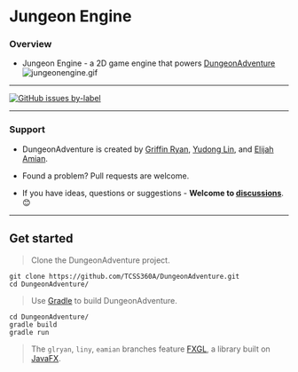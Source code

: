# Jungeon Engine

### Overview

- Jungeon Engine - a 2D game engine that powers [DungeonAdventure](https://github.com/TCSS360A/DungeonAdventure)
![jungeonengine.gif](https://torpoisebucket.s3.us-west-2.amazonaws.com/jungeonengine.gif)

----

[![GitHub issues by-label](https://img.shields.io/github/issues/TCSS360A/DungeonAdventure)](https://github.com/TCSS360A/DungeonAdventure/issues)

___
### Support
- DungeonAdventure is created by [Griffin Ryan][griffinryan-github], [Yudong Lin][yudonglin-github], and [Elijah Amian][elijahamian-github].

- Found a problem? Pull requests are welcome.

- If you have ideas, questions or suggestions - **Welcome to [discussions](https://github.com/TCSS360A/DungeonAdventure/discussions)**. 😊
___


## Get started

> Clone the DungeonAdventure project.

    git clone https://github.com/TCSS360A/DungeonAdventure.git
    cd DungeonAdventure/

> Use [Gradle](https://github.com/gradle/gradle]) to build DungeonAdventure.

    cd DungeonAdventure/
    gradle build
    gradle run

> The `glryan`, `liny`, `eamian` branches feature [FXGL](https://github.com/AlmasB/FXGL), a library built on [JavaFX](https://github.com/openjdk/jfx).

[griffinryan-github]: https://github.com/griffinryan/
[yudonglin-github]: https://github.com/yudonglin
[elijahamian-github]: https://github.com/Elijah1368
